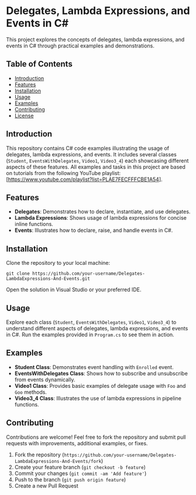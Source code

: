 # Delegates, Lambda Expressions, and Events in C#

This project explores the concepts of delegates, lambda expressions, and events in C# through practical examples and demonstrations.

## Table of Contents

- [Introduction](#introduction)
- [Features](#features)
- [Installation](#installation)
- [Usage](#usage)
- [Examples](#examples)
- [Contributing](#contributing)
- [License](#license)

## Introduction

This repository contains C# code examples illustrating the usage of delegates, lambda expressions, and events. It includes several classes (`Student`, `EventsWithDelegates`, `Video1`, `Video3_4`) each showcasing different aspects of these features. All examples and tasks in this project are based on tutorials from the following YouTube playlist: [https://www.youtube.com/playlist?list=PLAE7FECFFFCBE1A54].

## Features

- **Delegates**: Demonstrates how to declare, instantiate, and use delegates.
- **Lambda Expressions**: Shows usage of lambda expressions for concise inline functions.
- **Events**: Illustrates how to declare, raise, and handle events in C#.

## Installation

Clone the repository to your local machine:

```
git clone https://github.com/your-username/Delegates-LambdaExpressions-And-Events.git
```

Open the solution in Visual Studio or your preferred IDE.

## Usage

Explore each class (`Student`, `EventsWithDelegates`, `Video1`, `Video3_4`) to understand different aspects of delegates, lambda expressions, and events in C#. Run the examples provided in `Program.cs` to see them in action.

## Examples

- **Student Class**: Demonstrates event handling with `Enrolled` event.
- **EventsWithDelegates Class**: Shows how to subscribe and unsubscribe from events dynamically.
- **Video1 Class**: Provides basic examples of delegate usage with `Foo` and `Goo` methods.
- **Video3_4 Class**: Illustrates the use of lambda expressions in pipeline functions.

## Contributing

Contributions are welcome! Feel free to fork the repository and submit pull requests with improvements, additional examples, or fixes.

1. Fork the repository (`https://github.com/your-username/Delegates-LambdaExpressions-And-Events/fork`)
2. Create your feature branch (`git checkout -b feature`)
3. Commit your changes (`git commit -am 'Add feature'`)
4. Push to the branch (`git push origin feature`)
5. Create a new Pull Request
